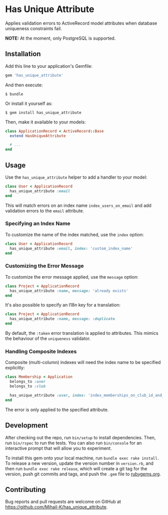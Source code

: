 # Has Unique Attribute

Applies validation errors to ActiveRecord model attributes when database uniqueness constraints fail.

**NOTE:** At the moment, only PostgreSQL is supported.

## Installation

Add this line to your application's Gemfile:

```ruby
gem 'has_unique_attribute'
```

And then execute:

    $ bundle

Or install it yourself as:

    $ gem install has_unique_attribute

Then, make it available to your models:

```ruby
class ApplicationRecord < ActiveRecord::Base
  extend HasUniqueAttribute

  # ...
end
```

## Usage

Use the `has_unique_attribute` helper to add a handler to your model:

```ruby
class User < ApplicationRecord
  has_unique_attribute :email
end
```

This will match errors on an index name `index_users_on_email` and add validation errors to the `email` attribute.

### Specifying an Index Name

To customize the name of the index matched, use the `index` option:

```ruby
class User < ApplicationRecord
  has_unique_attribute :email, index: 'custom_index_name'
end
```

### Customizing the Error Message

To customize the error message applied, use the `message` option:

```ruby
class Project < ApplicationRecord
  has_unique_attribute :name, message: 'already exists'
end
```

It's also possible to specify an I18n key for a translation:

```ruby
class Project < ApplicationRecord
  has_unique_attribute :name, message: :duplicate
end
```

By default, the `:taken` error translation is applied to attributes.
This mimics the behaviour of the `uniqueness` validator.

### Handling Composite Indexes

Composite (multi-column) indexes will need the index name to be specified explicitly:

```ruby
class Membership < Application
  belongs_to :user
  belongs_to :club

  has_unique_attribute :user, index: 'index_memberships_on_club_id_and_user_id', message: 'is already a member'
end
```

The error is only applied to the specified attribute.

## Development

After checking out the repo, run `bin/setup` to install dependencies. Then, run `bin/rspec` to run the tests. You can also run `bin/console` for an interactive prompt that will allow you to experiment.

To install this gem onto your local machine, run `bundle exec rake install`. To release a new version, update the version number in `version.rb`, and then run `bundle exec rake release`, which will create a git tag for the version, push git commits and tags, and push the `.gem` file to [rubygems.org](https://rubygems.org).

## Contributing

Bug reports and pull requests are welcome on GitHub at https://github.com/Mihail-K/has_unique_attribute.
